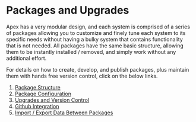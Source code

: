 
# Packages and Upgrades

Apex has a very modular design, and each system is comprised of a series of packages allowing you to customize
and finely tune each system to its specific needs without having a bulky system that contains functionality
that is not needed.  All packages have the same basic structure, allowing them to be instantly installed /
removed, and simply work without any additional effort.

For details on how to create, develop, and publish packages, plus maintain them with hands free version
control, click on the below links.

1. [Package Structure](packages_structure.md)
2. [Package Configuration](packages_config.md)
3. [Upgrades and Version Control](upgrades.md)
4. [Github Integration](github.md)
5. [Import / Export Data Between Packages](packages_import_export.md)


